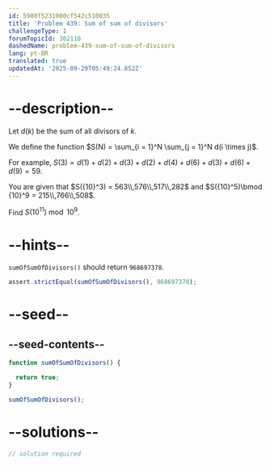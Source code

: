 ```yaml
---
id: 5900f5231000cf542c510035
title: 'Problem 439: Sum of sum of divisors'
challengeType: 1
forumTopicId: 302110
dashedName: problem-439-sum-of-sum-of-divisors
lang: pt-BR
translated: true
updatedAt: '2025-09-29T05:49:24.852Z'
---
```


# --description--

Let $d(k)$ be the sum of all divisors of $k$.

We define the function $S(N) = \sum_{i = 1}^N \sum_{j = 1}^N d(i \times j)$.

For example, $S(3) = d(1) + d(2) + d(3) + d(2) + d(4) + d(6) + d(3) + d(6) + d(9) = 59$.

You are given that $S({10}^3) = 563\\,576\\,517\\,282$ and $S({10}^5)\bmod {10}^9 = 215\\,766\\,508$.

Find $S({10}^{11})\bmod {10}^9$.

# --hints--

`sumOfSumOfDivisors()` should return `968697378`.

```js
assert.strictEqual(sumOfSumOfDivisors(), 968697378);
```

# --seed--

## --seed-contents--

```js
function sumOfSumOfDivisors() {

  return true;
}

sumOfSumOfDivisors();
```

# --solutions--

```js
// solution required
```
